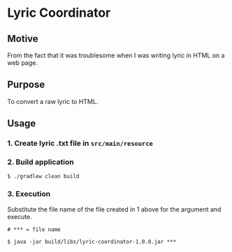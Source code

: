 # Lyric Coordinator

## Motive
From the fact that it was troublesome when I was writing lyric in HTML on a web page.

## Purpose
To convert a raw lyric to HTML.

## Usage
### 1. Create lyric .txt file in `src/main/resource`

### 2. Build application
```shell
$ ./gradlew clean build
```

### 3. Execution
Substitute the file name of the file created in 1 above for the argument and execute.

```shell
# *** = file name
 
$ java -jar build/libs/lyric-coordinator-1.0.0.jar *** 
```
